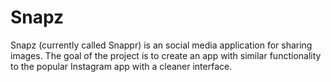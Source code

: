 Snapz
=====

Snapz (currently called Snappr) is an social media application for sharing images.  The goal of the project is to create an app with similar functionality to the popular Instagram app with a cleaner interface.  
